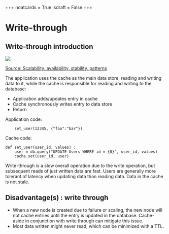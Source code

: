 +++
noatcards = True
isdraft = False
+++

# Write-through

## Write-through introduction

![](https://camo.githubusercontent.com/56b870f4d199335ccdbc98b989ef6511ed14f0e2/687474703a2f2f692e696d6775722e636f6d2f3076426330684e2e706e67) 

[Source: Scalability, availability, stability, patterns](http://www.slideshare.net/jboner/scalability-availability-stability-patterns/)

The application uses the cache as the main data store, reading and writing data to it, while the cache is responsible for reading and writing to the database:

- Application adds/updates entry in cache
- Cache synchronously writes entry to data store
- Return

Application code:

```
    set_user(12345, {"foo":"bar"}) 
```

Cache code:

```
def set_user(user_id, values) :
    user = db.query("UPDATE Users WHERE id = {0}", user_id, values) 
    cache.set(user_id, user) 
```

Write-through is a slow overall operation due to the write operation, but subsequent reads of just written data are fast. Users are generally more tolerant of latency when updating data than reading data. Data in the cache is not stale.

## Disadvantage(s) : write through

- When a new node is created due to failure or scaling, the new node will not cache entries until the entry is updated in the database. Cache-aside in conjunction with write through can mitigate this issue.
- Most data written might never read, which can be minimized with a TTL.